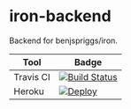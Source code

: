 # iron-backend
Backend for benjspriggs/iron.

| Tool      | Badge                                                                                                               |
| --------- | ------------------------------------------------------------------------------------------------------------------- |
| Travis CI | [![Build Status](https://travis-ci.com/benjspriggs/iron-backend.svg?branch=master)](https://travis-ci.com/benjspriggs/iron-backend) |
| Heroku    | [![Deploy](https://www.herokucdn.com/deploy/button.png)](https://heroku.com/deploy)                                 |
